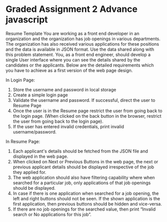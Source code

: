 # Graded Assignment 2 Advance javascript

Resume Template
You are working as a front end developer in an organization and the organization has job
openings in various departments. The organization has also received various applications for
these positions and the data is available in JSON format. Use the data shared along with this
problem statement. You, as a front end engineer, should develop a single User interface where
you can see the details shared by the candidates or the applicants. Below are the detailed
requirements which you have to achieve as a first version of the web page design.

In Login Page:

1. Store the username and password in local storage
2. Create a simple login page
3. Validate the username and password. If successful, direct the user to Resume Page
4. Once the user is in the Resume page restrict the user from going back to the login page.
   (When clicked on the back button in the browser, restrict the user from going back to the
   login page).
5. If the user has entered invalid credentials, print invalid username/password.

In Resume Page:

1. Each applicant's details should be fetched from the JSON file and displayed in the web
   page.
2. When clicked on Next or Previous Buttons in the web page, the next or previous
   applicant details should be displayed irrespective of the job they applied for.
3. The web application should also have filtering capability where when searched for a
   particular job, only applications of that job openings should be displayed.
4. In case if there is one application when searched for a job opening, the left and right
   buttons should not be seen. If the shown application is the first application, then previous
   buttons should be hidden and vice-versa.
5. If there are no job openings for the searched value, then print “Invalid search or No
   applications for this job”.
